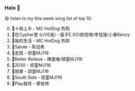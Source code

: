 

### Halo 👋

😄 listen to my this week song list of top 10:

0. 🌈十局上半 - MC HotDog 热狗
1. 🌈在Cypher里  (LIVE版) - 瘦子E.SO/欧阳靖/李佳隆/小春Kenzy
2. 🌈我的生活 - MC HotDog 热狗
3. 🌈Salute - 陈冠希
4. 🌈走跳 - 顽童MJ116
5. 🌈Better Believe - 陳嘉唯/頑童MJ116
6. 🌈2030 - 顽童MJ116
7. 🌈脱罪 - 顽童MJ116
8. 🌈South Side - 顽童MJ116
9. 🌈Play我呸 - 蔡依林

